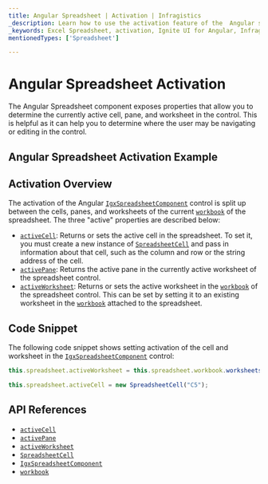 ```yaml
---
title: Angular Spreadsheet | Activation | Infragistics
_description: Learn how to use the activation feature of the  Angular spreadsheet control which is split between the cells, panes and worksheets. Check out the Ignite UI for Angular spreadsheet demos!
_keywords: Excel Spreadsheet, activation, Ignite UI for Angular, Infragistics
mentionedTypes: ['Spreadsheet']

---
```


# Angular Spreadsheet Activation

The Angular Spreadsheet component exposes properties that allow you to determine the currently active cell, pane, and worksheet in the control. This is helpful as it can help you to determine where the user may be navigating or editing in the control.

## Angular Spreadsheet Activation Example

<code-view style="height: 500px" alt="Angular Spreadsheet Activation Example"
           data-demos-base-url="{environment:dvDemosBaseUrl}"
                    iframe-src="{environment:dvDemosBaseUrl}/excel/spreadsheet/activation"
                                                 github-src="excel/spreadsheet/activation">
</code-view>


<div class="divider--half"></div>

## Activation Overview

The activation of the Angular [`IgxSpreadsheetComponent`]({environment:dvApiBaseUrl}/products/ignite-ui-angular/api/docs/typescript/latest/classes/igniteui_angular_spreadsheet.igxspreadsheetcomponent.html) control is split up between the cells, panes, and worksheets of the current [`workbook`]({environment:dvApiBaseUrl}/products/ignite-ui-angular/api/docs/typescript/latest/classes/igniteui_angular_spreadsheet.igxspreadsheetcomponent.html#workbook) of the spreadsheet. The three "active" properties are described below:

*   [`activeCell`]({environment:dvApiBaseUrl}/products/ignite-ui-angular/api/docs/typescript/latest/classes/igniteui_angular_spreadsheet.igxspreadsheetcomponent.html#activecell): Returns or sets the active cell in the spreadsheet. To set it, you must create a new instance of [`SpreadsheetCell`]({environment:dvApiBaseUrl}/products/ignite-ui-angular/api/docs/typescript/latest/classes/igniteui_angular_spreadsheet.spreadsheetcell.html) and pass in information about that cell, such as the column and row or the string address of the cell.
*   [`activePane`]({environment:dvApiBaseUrl}/products/ignite-ui-angular/api/docs/typescript/latest/classes/igniteui_angular_spreadsheet.igxspreadsheetcomponent.html#activepane): Returns the active pane in the currently active worksheet of the spreadsheet control.
*   [`activeWorksheet`]({environment:dvApiBaseUrl}/products/ignite-ui-angular/api/docs/typescript/latest/classes/igniteui_angular_spreadsheet.igxspreadsheetcomponent.html#activeworksheet): Returns or sets the active worksheet in the [`workbook`]({environment:dvApiBaseUrl}/products/ignite-ui-angular/api/docs/typescript/latest/classes/igniteui_angular_spreadsheet.igxspreadsheetcomponent.html#workbook) of the spreadsheet control. This can be set by setting it to an existing worksheet in the [`workbook`]({environment:dvApiBaseUrl}/products/ignite-ui-angular/api/docs/typescript/latest/classes/igniteui_angular_spreadsheet.igxspreadsheetcomponent.html#workbook) attached to the spreadsheet.

## Code Snippet

The following code snippet shows setting activation of the cell and worksheet in the [`IgxSpreadsheetComponent`]({environment:dvApiBaseUrl}/products/ignite-ui-angular/api/docs/typescript/latest/classes/igniteui_angular_spreadsheet.igxspreadsheetcomponent.html) control:

```ts
this.spreadsheet.activeWorksheet = this.spreadsheet.workbook.worksheets(1);

this.spreadsheet.activeCell = new SpreadsheetCell("C5");
```

## API References

*   [`activeCell`]({environment:dvApiBaseUrl}/products/ignite-ui-angular/api/docs/typescript/latest/classes/igniteui_angular_spreadsheet.igxspreadsheetcomponent.html#activecell)
*   [`activePane`]({environment:dvApiBaseUrl}/products/ignite-ui-angular/api/docs/typescript/latest/classes/igniteui_angular_spreadsheet.igxspreadsheetcomponent.html#activepane)
*   [`activeWorksheet`]({environment:dvApiBaseUrl}/products/ignite-ui-angular/api/docs/typescript/latest/classes/igniteui_angular_spreadsheet.igxspreadsheetcomponent.html#activeworksheet)
*   [`SpreadsheetCell`]({environment:dvApiBaseUrl}/products/ignite-ui-angular/api/docs/typescript/latest/classes/igniteui_angular_spreadsheet.spreadsheetcell.html)
*   [`IgxSpreadsheetComponent`]({environment:dvApiBaseUrl}/products/ignite-ui-angular/api/docs/typescript/latest/classes/igniteui_angular_spreadsheet.igxspreadsheetcomponent.html)
*   [`workbook`]({environment:dvApiBaseUrl}/products/ignite-ui-angular/api/docs/typescript/latest/classes/igniteui_angular_spreadsheet.igxspreadsheetcomponent.html#workbook)

